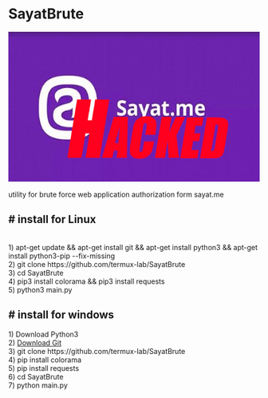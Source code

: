 # SayatBrute
<img src="sa.jpg" height="300px">
<p>utility for brute force web application authorization form sayat.me</p>
<h2># install for Linux</h2><br>
1) apt-get update && apt-get install git && apt-get install python3 && apt-get install python3-pip --fix-missing<br>
2) git clone https://github.com/termux-lab/SayatBrute<br>
3) cd SayatBrute<br>
4) pip3 install colorama && pip3 install requests<br>
5) python3 main.py<br>
<h2># install for windows<br></h2>
1) Download Python3<br>
2) <a href="https://gitforwindows.org/">Download Git</a><br>
3) git clone https://github.com/termux-lab/SayatBrute<br>
4) pip install colorama<br>
5) pip install requests<br>
6) cd SayatBrute<br>
7) python main.py<br>
